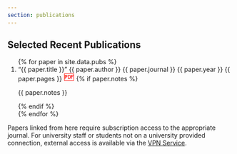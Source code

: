 ```yaml
---
section: publications
---
```


<!-- TODO: Sort out Mark's horrible CSS -->
## Selected Recent Publications

<ol>
{% for paper in site.data.pubs %}
	<li>  
		<span class="content_publications_title">&ldquo;{{ paper.title }}&rdquo;</span>
		<span class="content_publications_authors">{{ paper.author }}</span>
		<span class="content_publications_journal">{{ paper.journal }}</span>
		<span class="content_publications_year">{{ paper.year }}</span>
		<span class="content_publications_pages">{{ paper.pages }}</span>
		<a href="{{ paper.link }}"> <img src="/images/pdflogo.jpg" alt="View Article"></a>
		{% if paper.notes %}
		<p class="pubNotes">{{ paper.notes }}</p>
		{% endif %}
	</li>
{% endfor %}
</ol>

Papers linked from here require subscription access to the appropriate journal.  For university staff or students not on a university provided connection, external access is available via the [VPN Service](http://www.oucs.ox.ac.uk/network/vpn/).